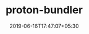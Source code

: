 ---
title: "proton-bundler"
date: 2019-06-16T17:47:07+05:30
type: "organisations"
org_name: "protonmail"
repo_desc: "CLI tools to bundle Proton web clients for deploys"
repo_link: https://github.com/ProtonMail/proton-bundler
---